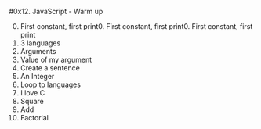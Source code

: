 #0x12. JavaScript - Warm up

0. First constant, first print0. First constant, first print0. First constant, first print
1. 3 languages
2. Arguments
3. Value of my argument
4. Create a sentence
5. An Integer
6. Loop to languages
7. I love C
8. Square
9. Add
10. Factorial
